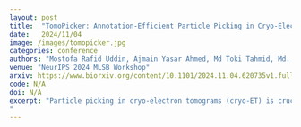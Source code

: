 ```yaml
---
layout: post
title:  "TomoPicker: Annotation-Efficient Particle Picking in Cryo-Electron Tomograms"
date:   2024/11/04
image: /images/tomopicker.jpg
categories: conference
authors: "Mostofa Rafid Uddin, Ajmain Yasar Ahmed, Md Toki Tahmid, Md. Zarif Ul Alam, Zachary Freyberg, Min Xu"
venue: "NeurIPS 2024 MLSB Workshop"
arxiv: https://www.biorxiv.org/content/10.1101/2024.11.04.620735v1.full
code: N/A
doi: N/A
excerpt: "Particle picking in cryo-electron tomograms (cryo-ET) is crucial for in situ structure detection of macromolecules and protein complexes. The traditional template-matching-based approaches for particle picking suffer from template-specific biases and have low throughput. Given these problems, learning-based solutions are necessary for particle picking. However, the paucity of annotated data for training poses substantial challenges for such learning-based approaches. Moreover, preparing extensively annotated cryo-ET tomograms for particle picking is extremely time-consuming and burdensome. Addressing these challenges, we present TomoPicker, an annotation-efficient particle-picking approach that can effectively pick particles when only a minuscule portion (≈ 0.3−0.5%) of the total particles in a cellular cryo-ET dataset is provided for training. TomoPicker regards particle picking as a voxel classification problem and solves it with two different positive-unlabeled learning approaches. We evaluated our method on a benchmark cryo-ET dataset of eukaryotic cells, where we observed about 30% improvement by TomoPicker against the most recent state-of-the-art annotation efficient learning-based picking approaches.
"
---
```

